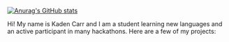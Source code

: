 [![Anurag's GitHub stats](https://github-readme-stats.vercel.app/api?username=Kccarr6022)](https://github.com/anuraghazra/github-readme-stats)

Hi! My name is Kaden Carr and I am a student learning new languages and an active participant in many hackathons. Here are a few of my projects:
